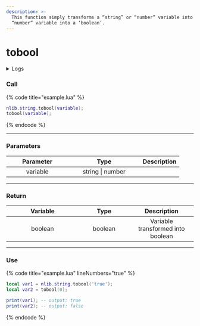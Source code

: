 ```yaml
---
description: >-
  This function simply transforms a “string” or “number” variable into a “boolean”.
  “number” variable into a ‘boolean’.
---
```


# tobool

<details>
  <summary>Logs</summary>

  Added in **v0.1.2**
</details>

### Call

{% code title="example.lua" %}
```lua
nlib.string.tobool(variable);
tobool(variable);
```
{% endcode %}

***

### Parameters

<table><thead><tr><th width="151" align="center">Parameter</th><th width="176" align="center">Type</th><th align="center">Description</th></tr></thead><tbody><tr><td align="center">variable</td><td align="center">string | number</td><td align="center"></td></tr></tbody></table>

***

### Return

<table><thead><tr><th width="179" align="center">Variable</th><th width="120" align="center">Type</th><th align="center">Description</th></tr></thead><tbody><tr><td align="center">boolean</td><td align="center">boolean</td><td align="center">Variable transformed into boolean</td></tr></tbody></table>

***

### Use

{% code title="example.lua" lineNumbers="true" %}
```lua
local var1 = nlib.string.tobool('true');
local var2 = tobool(0);

print(var1); -- output: true
print(var2); -- output: false
```
{% endcode %}
